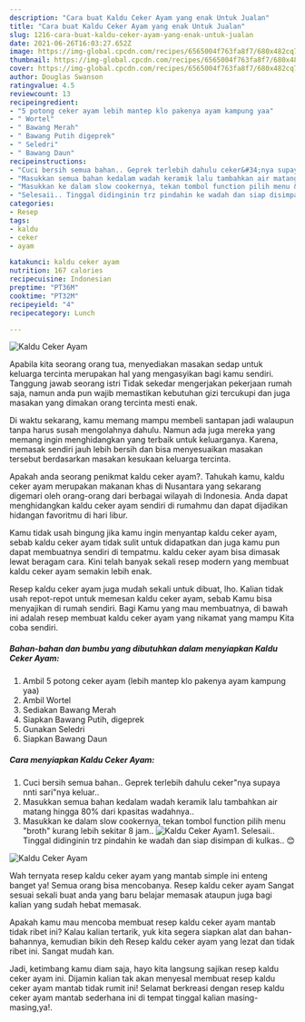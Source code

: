 ```yaml
---
description: "Cara buat Kaldu Ceker Ayam yang enak Untuk Jualan"
title: "Cara buat Kaldu Ceker Ayam yang enak Untuk Jualan"
slug: 1216-cara-buat-kaldu-ceker-ayam-yang-enak-untuk-jualan
date: 2021-06-26T16:03:27.652Z
image: https://img-global.cpcdn.com/recipes/6565004f763fa8f7/680x482cq70/kaldu-ceker-ayam-foto-resep-utama.jpg
thumbnail: https://img-global.cpcdn.com/recipes/6565004f763fa8f7/680x482cq70/kaldu-ceker-ayam-foto-resep-utama.jpg
cover: https://img-global.cpcdn.com/recipes/6565004f763fa8f7/680x482cq70/kaldu-ceker-ayam-foto-resep-utama.jpg
author: Douglas Swanson
ratingvalue: 4.5
reviewcount: 13
recipeingredient:
- "5 potong ceker ayam lebih mantep klo pakenya ayam kampung yaa"
- " Wortel"
- " Bawang Merah"
- " Bawang Putih digeprek"
- " Seledri"
- " Bawang Daun"
recipeinstructions:
- "Cuci bersih semua bahan.. Geprek terlebih dahulu ceker&#34;nya supaya nnti sari&#34;nya keluar.."
- "Masukkan semua bahan kedalam wadah keramik lalu tambahkan air matang hingga 80% dari kpasitas wadahnya.."
- "Masukkan ke dalam slow cookernya, tekan tombol function pilih menu &#34;broth&#34; kurang lebih sekitar 8 jam.."
- "Selesaii.. Tinggal didinginin trz pindahin ke wadah dan siap disimpan di kulkas.. 😊"
categories:
- Resep
tags:
- kaldu
- ceker
- ayam

katakunci: kaldu ceker ayam 
nutrition: 167 calories
recipecuisine: Indonesian
preptime: "PT36M"
cooktime: "PT32M"
recipeyield: "4"
recipecategory: Lunch

---
```



![Kaldu Ceker Ayam](https://img-global.cpcdn.com/recipes/6565004f763fa8f7/680x482cq70/kaldu-ceker-ayam-foto-resep-utama.jpg)

Apabila kita seorang orang tua, menyediakan masakan sedap untuk keluarga tercinta merupakan hal yang mengasyikan bagi kamu sendiri. Tanggung jawab seorang istri Tidak sekedar mengerjakan pekerjaan rumah saja, namun anda pun wajib memastikan kebutuhan gizi tercukupi dan juga masakan yang dimakan orang tercinta mesti enak.

Di waktu  sekarang, kamu memang mampu membeli santapan jadi walaupun tanpa harus susah mengolahnya dahulu. Namun ada juga mereka yang memang ingin menghidangkan yang terbaik untuk keluarganya. Karena, memasak sendiri jauh lebih bersih dan bisa menyesuaikan masakan tersebut berdasarkan masakan kesukaan keluarga tercinta. 



Apakah anda seorang penikmat kaldu ceker ayam?. Tahukah kamu, kaldu ceker ayam merupakan makanan khas di Nusantara yang sekarang digemari oleh orang-orang dari berbagai wilayah di Indonesia. Anda dapat menghidangkan kaldu ceker ayam sendiri di rumahmu dan dapat dijadikan hidangan favoritmu di hari libur.

Kamu tidak usah bingung jika kamu ingin menyantap kaldu ceker ayam, sebab kaldu ceker ayam tidak sulit untuk didapatkan dan juga kamu pun dapat membuatnya sendiri di tempatmu. kaldu ceker ayam bisa dimasak lewat beragam cara. Kini telah banyak sekali resep modern yang membuat kaldu ceker ayam semakin lebih enak.

Resep kaldu ceker ayam juga mudah sekali untuk dibuat, lho. Kalian tidak usah repot-repot untuk memesan kaldu ceker ayam, sebab Kamu bisa menyajikan di rumah sendiri. Bagi Kamu yang mau membuatnya, di bawah ini adalah resep membuat kaldu ceker ayam yang nikamat yang mampu Kita coba sendiri.

<!--inarticleads1-->

##### Bahan-bahan dan bumbu yang dibutuhkan dalam menyiapkan Kaldu Ceker Ayam:

1. Ambil 5 potong ceker ayam (lebih mantep klo pakenya ayam kampung yaa)
1. Ambil  Wortel
1. Sediakan  Bawang Merah
1. Siapkan  Bawang Putih, digeprek
1. Gunakan  Seledri
1. Siapkan  Bawang Daun




<!--inarticleads2-->

##### Cara menyiapkan Kaldu Ceker Ayam:

1. Cuci bersih semua bahan.. Geprek terlebih dahulu ceker&#34;nya supaya nnti sari&#34;nya keluar..
1. Masukkan semua bahan kedalam wadah keramik lalu tambahkan air matang hingga 80% dari kpasitas wadahnya..
1. Masukkan ke dalam slow cookernya, tekan tombol function pilih menu &#34;broth&#34; kurang lebih sekitar 8 jam..
<img src="//assets-global.cpcdn.com/assets/icons/button_play-2c75c40dde080a61004c1f40b05d8f140eaff45d7e9e6481dc71c63d2e7c4909.png" alt="Kaldu Ceker Ayam">1. Selesaii.. Tinggal didinginin trz pindahin ke wadah dan siap disimpan di kulkas.. 😊
<img src="//assets-global.cpcdn.com/assets/icons/button_play-2c75c40dde080a61004c1f40b05d8f140eaff45d7e9e6481dc71c63d2e7c4909.png" alt="Kaldu Ceker Ayam">



Wah ternyata resep kaldu ceker ayam yang mantab simple ini enteng banget ya! Semua orang bisa mencobanya. Resep kaldu ceker ayam Sangat sesuai sekali buat anda yang baru belajar memasak ataupun juga bagi kalian yang sudah hebat memasak.

Apakah kamu mau mencoba membuat resep kaldu ceker ayam mantab tidak ribet ini? Kalau kalian tertarik, yuk kita segera siapkan alat dan bahan-bahannya, kemudian bikin deh Resep kaldu ceker ayam yang lezat dan tidak ribet ini. Sangat mudah kan. 

Jadi, ketimbang kamu diam saja, hayo kita langsung sajikan resep kaldu ceker ayam ini. Dijamin kalian tak akan menyesal membuat resep kaldu ceker ayam mantab tidak rumit ini! Selamat berkreasi dengan resep kaldu ceker ayam mantab sederhana ini di tempat tinggal kalian masing-masing,ya!.

